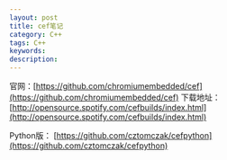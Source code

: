 ```yaml
---
layout: post
title: cef笔记
category: C++
tags: C++ 
keywords: 
description: 
---
```



官网：[https://github.com/chromiumembedded/cef](https://github.com/chromiumembedded/cef)
下载地址：[http://opensource.spotify.com/cefbuilds/index.html](http://opensource.spotify.com/cefbuilds/index.html)

Python版： [https://github.com/cztomczak/cefpython](https://github.com/cztomczak/cefpython)
